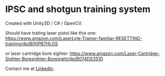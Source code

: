 # IPSC and shotgun training system

Created with Unity3D / C# / OpenCV.

Should have trating laser pistol like this one: 
https://www.amazon.com/LaserLyte-Trainer-familiar-RESETTING-training/dp/B00PB7HLGS

or laser cartridge bore sighter:
https://www.amazon.com/Laser-Cartridge-Sighter-Boresighter-Boresight/dp/B074DS351D

Contact me at [LinkedIn](https://www.linkedin.com/in/sergey-yanenko-57b21a96/).
